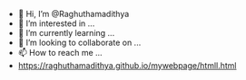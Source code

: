 - 👋 Hi, I’m @Raghuthamadithya
- 👀 I’m interested in ...
- 🌱 I’m currently learning ...
- 💞️ I’m looking to collaborate on ...
- 📫 How to reach me ...
- https://raghuthamadithya.github.io/mywebpage/htmll.html
<!---
Raghuthamadithya/Raghuthamadithya is a ✨ special ✨ repository because its `README.md` (this file) appears on your GitHub profile.
You can click the Preview link to take a look at your changes.
--->
